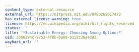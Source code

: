 ```yaml
---
content_type: external-resource
external_url: https://mitpress.mit.edu/9780262017473
has_external_license_warning: true
license: https://en.wikipedia.org/wiki/All_rights_reserved
status: ''
title: '*Sustainable Energy: Choosing Among Options*'
uid: 30b6294c-9753-4f8b-ba89-b152c36aad82
wayback_url: ''
---
```

